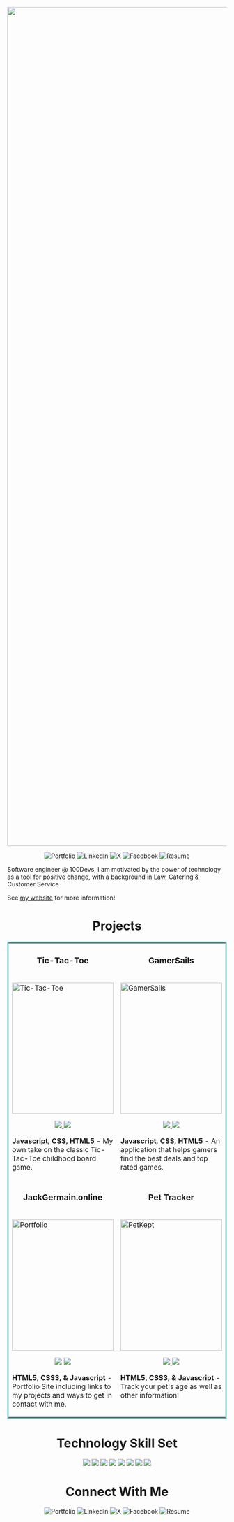 <p align="center">
  <!-- Replace the image source and links with your actual info -->
  <img src="https://i.imgur.com/LlRzpfd.png" width="1920" alt="Profile Image"/>
</p>

<p align="center">
  <a href="https://jackgermain.online/" target="_blank" style="text-decoration: none;" >
    <img src="https://img.shields.io/badge/Portfolio-222222?style=for-the-badge&logo=aboutdotme&logoColor=white" alt="Portfolio"/>
  </a>
  <a href="https://linkedin.com/in/jack-germain" target="_blank" style="text-decoration: none;">
    <img src="https://img.shields.io/badge/LinkedIn-0077B5?style=for-the-badge&logo=linkedin&logoColor=white" alt="LinkedIn"/>
  </a>
  <a href="https://twitter.com/fsjackgermain" target="_blank" style="text-decoration: none;">
    <img src="https://img.shields.io/badge/X-1DA1F2?style=for-the-badge&logo=x&logoColor=white" alt="X"/>
  </a>
  <a href="https://www.facebook.com/profile.php?id=61569620527551" target="_blank" style="text-decoration: none;">
    <img src="https://img.shields.io/badge/Facebook-1877F2?style=for-the-badge&logo=facebook&logoColor=white" alt="Facebook"/>
  </a>
  <a href="https://jackgermainresume.tiiny.site/" target="_blank" style="text-decoration: none;">
    <img src="https://img.shields.io/badge/Resume-FFB300?style=for-the-badge&logo=readme&logoColor=white" alt="Resume"/>
  </a>
</p>

Software engineer @ 100Devs, I am motivated by the power of technology as a tool for positive change, with a background in Law, Catering & Customer Service

See [my website](https://jackgermain.online/) for more information!

<h1 align="center">Projects</h1>
<table bordercolor="#66b2b2">
  <tr>
    <td width="50%" valign="top">
      <h3 align="center">Tic-Tac-Toe</h3>
        <br />
        <a target="_blank" href="https://jackstictactoe.netlify.app/">
            <img src="https://i.imgflip.com/a25gio.gif" width="100%" height="300" alt="Tic-Tac-Toe"/>
        </a>
        <br />
        <p align="center">
          
  <a href="https://github.com/JackGer26/Jacks-Tic-Tac-Toe" target="_blank">
    <img src="https://img.shields.io/static/v1?label=|&message=REPO&color=23555f&style=plastic&logo=github&logo-color=white"/>
  </a>  
  <a href="https://jackstictactoe.netlify.app/" target="_blank">
    <img src="https://img.shields.io/static/v1?label=|&message=WEBSITE&color=cdf998&style=plastic&logo=wordpress&logo-color=white"/>
  </a>
      </p>
        <p><strong>Javascript, CSS, HTML5</strong> - My own take on the classic Tic-Tac-Toe childhood board game.</p>
    </td>
    <td width="50%" valign="top">
      <h3 align="center">GamerSails</h3>
        <br />
        <a target="_blank" href="https://gamersails.netlify.app/">
            <img src="https://i.imgflip.com/a25gt7.gif" width="100%" height="300" alt="GamerSails"/>
        </a>
        <br />
        <p align="center"> 
  <a href="https://github.com/JackGer26/GamerSails" target="_blank">
    <img src="https://img.shields.io/static/v1?label=|&message=REPO&color=23555f&style=plastic&logo=github&logo-color=white"/>
  </a>
  <a href="https://gamersails.netlify.app/" target="_blank">
    <img src="https://img.shields.io/static/v1?label=|&message=WEBSITE&color=cdf998&style=plastic&logo=wordpress&logo-color=white"/>
  </a>
      </p>
        <p><strong>Javascript, CSS, HTML5</strong> - An application that helps gamers find the best deals and top rated games.</p>
    </td>
  </tr>
  
  <tr>
    <td width="50%" valign="top">
      <h3 align="center">JackGermain.online</h3>
      <br />
        <a target="_blank" href="https://jackgermain.online/">
          <img src="https://i.imgflip.com/a25gng.gif" width="100%" height="300" alt="Portfolio"/>
        </a>
      <br />
        <p align="center">
    <img src="https://img.shields.io/static/v1?label=|&message=REPO&color=23555f&style=plastic&logo=github&logo-color=white"/>
  </a>
  <a href="https://jackgermain.online/" target="_blank">
    <img src="https://img.shields.io/static/v1?label=|&message=WEBSITE&color=cdf998&style=plastic&logo=wordpress&logo-color=white"/>
  </a>
      </p>
        <p><strong>HTML5, CSS3, & Javascript</strong> - Portfolio Site including links to my projects and ways to get in contact with me.</p>
    </td>
    <td width="50%" valign="top">
      <h3 align="center">Pet Tracker</h3>
        <br />
        <a target="_blank" href="https://petkept.netlify.app/">
          <img src="https://i.imgflip.com/a25gq4.gif" width="100%" height="300" alt="PetKept"/>
        </a>
        <br />
        <p align="center">
  <a href="https://github.com/JackGer26/PetKept" target="_blank">
    <img src="https://img.shields.io/static/v1?label=|&message=REPO&color=23555f&style=plastic&logo=github&logo-color=white"/>
  </a>
  <a href="https://petkept.netlify.app/" target="_blank">
    <img src="https://img.shields.io/static/v1?label=|&message=WEBSITE&color=cdf998&style=plastic&logo=wordpress&logo-color=white"/>
  </a>
      </p>
        <p><strong>HTML5, CSS3, & Javascript</strong> - Track your pet's age as well as other information!</p>
    </td>
  </tr>
</table>

<h1 align="center">Technology Skill Set</h1>


<p align="center">
    <img src="https://img.shields.io/static/v1?label=|&message=HTML5&color=23555f&style=plastic&logo=html5"/>
    <img src="https://img.shields.io/static/v1?label=|&message=CSS3&color=285f65&style=plastic&logo=css3"/>
    <img src="https://img.shields.io/static/v1?label=|&message=JAVASCRIPT&color=3c7f5d&style=plastic&logo=javascript"/>
    <img src="https://img.shields.io/static/v1?label=|&message=NODE.JS&color=4a935c&style=plastic&logo=node.js"/>
    <img src="https://img.shields.io/static/v1?label=|&message=EXPRESS&color=5a6c5b&style=plastic&logo=express"/>
    <img src="https://img.shields.io/static/v1?label=|&message=MONGODB&color=68a063&style=plastic&logo=mongodb"/>
    <img src="https://img.shields.io/static/v1?label=|&message=REACT.JS&color=76a85c&style=plastic&logo=react"/>
    <img src="https://img.shields.io/static/v1?label=|&message=GIT&color=cbb148&style=plastic&logo=git"/>
</p>

<h1 align="center">Connect With Me</h1>

<p align="center">
 <a href="https://jackgermain.online/" target="_blank" style="text-decoration: none;" >
    <img src="https://img.shields.io/badge/Portfolio-222222?style=for-the-badge&logo=aboutdotme&logoColor=white" alt="Portfolio"/>
  </a>
  <a href="https://linkedin.com/in/jack-germain" target="_blank" style="text-decoration: none;">
    <img src="https://img.shields.io/badge/LinkedIn-0077B5?style=for-the-badge&logo=linkedin&logoColor=white" alt="LinkedIn"/>
  </a>
  <a href="https://twitter.com/fsjackgermain" target="_blank" style="text-decoration: none;">
    <img src="https://img.shields.io/badge/X-1DA1F2?style=for-the-badge&logo=x&logoColor=white" alt="X"/>
  </a>
  <a href="https://www.facebook.com/profile.php?id=61569620527551" target="_blank" style="text-decoration: none;">
    <img src="https://img.shields.io/badge/Facebook-1877F2?style=for-the-badge&logo=facebook&logoColor=white" alt="Facebook"/>
  </a>
  <a href="https://jackgermainresume.tiiny.site/" target="_blank" style="text-decoration: none;">
    <img src="https://img.shields.io/badge/Resume-FFB300?style=for-the-badge&logo=readme&logoColor=white" alt="Resume"/>
  </a>
</p>
